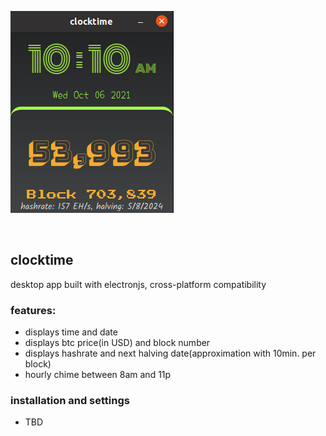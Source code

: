 ![app screenshot](screenshot.png)


<br>

## clocktime

desktop app built with electronjs, cross-platform compatibility

### features:
* displays time and date
* displays btc price(in USD) and block number
* displays hashrate and next halving date(approximation with 10min. per block)
* hourly chime between 8am and 11p


### installation and settings
* TBD